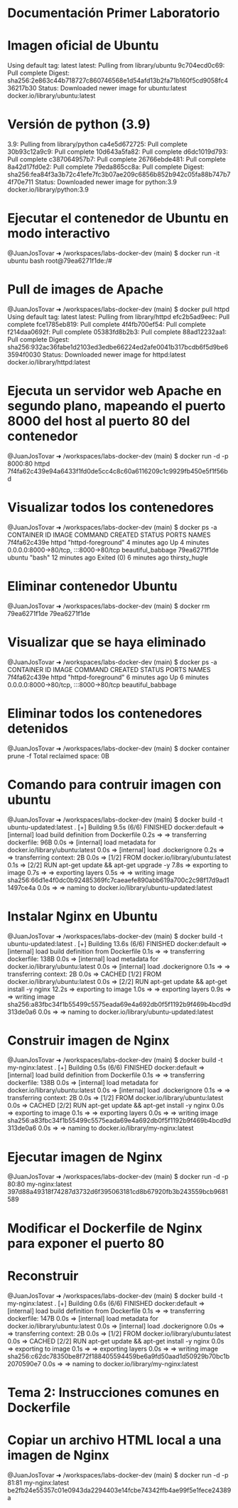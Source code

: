 # Documentación Primer Laboratorio

# Imagen oficial de Ubuntu
Using default tag: latest
latest: Pulling from library/ubuntu
9c704ecd0c69: Pull complete 
Digest: sha256:2e863c44b718727c860746568e1d54afd13b2fa71b160f5cd9058fc436217b30
Status: Downloaded newer image for ubuntu:latest
docker.io/library/ubuntu:latest

# Versión de python (3.9)
3.9: Pulling from library/python
ca4e5d672725: Pull complete 
30b93c12a9c9: Pull complete 
10d643a5fa82: Pull complete 
d6dc1019d793: Pull complete 
c387064957b7: Pull complete 
26766ebde481: Pull complete 
8a42d17fd0e2: Pull complete 
79eda865cc8a: Pull complete 
Digest: sha256:fea84f3a3b72c41efe7fc3b07ae209c6856b852b942c05fa88b747b74f70e711
Status: Downloaded newer image for python:3.9
docker.io/library/python:3.9

# Ejecutar el contenedor de Ubuntu en modo interactivo
@JuanJosTovar ➜ /workspaces/labs-docker-dev (main) $ docker run -it ubuntu bash
root@79ea6271f1de:/#

# Pull de images de Apache
@JuanJosTovar ➜ /workspaces/labs-docker-dev (main) $ docker pull httpd
Using default tag: latest
latest: Pulling from library/httpd
efc2b5ad9eec: Pull complete 
fce1785eb819: Pull complete 
4f4fb700ef54: Pull complete 
f214daa0692f: Pull complete 
05383fd8b2b3: Pull complete 
88ad12232aa1: Pull complete 
Digest: sha256:932ac36fabe1d2103ed3edbe66224ed2afe0041b317bcdb6f5d9be63594f0030
Status: Downloaded newer image for httpd:latest
docker.io/library/httpd:latest

# Ejecuta un servidor web Apache en segundo plano, mapeando el puerto 8000 del host al puerto 80 del contenedor
@JuanJosTovar ➜ /workspaces/labs-docker-dev (main) $ docker run -d -p 8000:80 httpd
7f4fa62c439e94a6433f1fd0de5cc4c8c60a6116209c1c9929fb450e5f1f56bd


# Visualizar todos los contenedores
@JuanJosTovar ➜ /workspaces/labs-docker-dev (main) $ docker ps -a
CONTAINER ID   IMAGE     COMMAND              CREATED          STATUS                     PORTS                                   NAMES
7f4fa62c439e   httpd     "httpd-foreground"   4 minutes ago    Up 4 minutes               0.0.0.0:8000->80/tcp, :::8000->80/tcp   beautiful_babbage
79ea6271f1de   ubuntu    "bash"               12 minutes ago   Exited (0) 6 minutes ago                                           thirsty_hugle


# Eliminar contenedor Ubuntu
@JuanJosTovar ➜ /workspaces/labs-docker-dev (main) $ docker rm 79ea6271f1de
79ea6271f1de

# Visualizar que se haya eliminado
@JuanJosTovar ➜ /workspaces/labs-docker-dev (main) $ docker ps -a
CONTAINER ID   IMAGE     COMMAND              CREATED         STATUS         PORTS                                   NAMES
7f4fa62c439e   httpd     "httpd-foreground"   6 minutes ago   Up 6 minutes   0.0.0.0:8000->80/tcp, :::8000->80/tcp   beautiful_babbage

# Eliminar todos los contenedores detenidos
@JuanJosTovar ➜ /workspaces/labs-docker-dev (main) $ docker container prune -f
Total reclaimed space: 0B

# Comando para contruir imagen con ubuntu
@JuanJosTovar ➜ /workspaces/labs-docker-dev (main) $ docker build -t ubuntu-updated:latest .
[+] Building 9.5s (6/6) FINISHED                                                                            docker:default
 => [internal] load build definition from Dockerfile                                                                  0.2s
 => => transferring dockerfile: 96B                                                                                   0.0s
 => [internal] load metadata for docker.io/library/ubuntu:latest                                                      0.0s
 => [internal] load .dockerignore                                                                                     0.2s
 => => transferring context: 2B                                                                                       0.0s
 => [1/2] FROM docker.io/library/ubuntu:latest                                                                        0.1s
 => [2/2] RUN apt-get update && apt-get upgrade -y                                                                    7.8s
 => exporting to image                                                                                                0.7s
 => => exporting layers                                                                                               0.5s
 => => writing image sha256:66d1e4f0dc0b92485369fc7caeaefe890abb619a700c2c98f17d9ad11497ce4a                          0.0s
 => => naming to docker.io/library/ubuntu-updated:latest

# Instalar Nginx en Ubuntu
 @JuanJosTovar ➜ /workspaces/labs-docker-dev (main) $ docker build -t ubuntu-updated:latest .
[+] Building 13.6s (6/6) FINISHED                                                                           docker:default
 => [internal] load build definition from Dockerfile                                                                  0.1s
 => => transferring dockerfile: 138B                                                                                  0.0s
 => [internal] load metadata for docker.io/library/ubuntu:latest                                                      0.0s
 => [internal] load .dockerignore                                                                                     0.1s
 => => transferring context: 2B                                                                                       0.0s
 => CACHED [1/2] FROM docker.io/library/ubuntu:latest                                                                 0.0s
 => [2/2] RUN apt-get update && apt-get install -y nginx                                                             12.2s
 => exporting to image                                                                                                1.0s
 => => exporting layers                                                                                               0.9s
 => => writing image sha256:a83fbc34f1b55499c5575eada69e4a692db0f5f1192b9f469b4bcd9d313de0a6                          0.0s
 => => naming to docker.io/library/ubuntu-updated:latest

# Construir imagen de Nginx
@JuanJosTovar ➜ /workspaces/labs-docker-dev (main) $ docker build -t my-nginx:latest .
[+] Building 0.5s (6/6) FINISHED                                                                            docker:default
 => [internal] load build definition from Dockerfile                                                                  0.1s
 => => transferring dockerfile: 138B                                                                                  0.0s
 => [internal] load metadata for docker.io/library/ubuntu:latest                                                      0.0s
 => [internal] load .dockerignore                                                                                     0.1s
 => => transferring context: 2B                                                                                       0.0s
 => [1/2] FROM docker.io/library/ubuntu:latest                                                                        0.0s
 => CACHED [2/2] RUN apt-get update && apt-get install -y nginx                                                       0.0s
 => exporting to image                                                                                                0.1s
 => => exporting layers                                                                                               0.0s
 => => writing image sha256:a83fbc34f1b55499c5575eada69e4a692db0f5f1192b9f469b4bcd9d313de0a6                          0.0s
 => => naming to docker.io/library/my-nginx:latest 

 # Ejecutar imagen de Nginx
 @JuanJosTovar ➜ /workspaces/labs-docker-dev (main) $ docker run -d -p 80:80 my-nginx:latest
397d88a49318f74287d3732d6f395063181cd8b67920fb3b243559bcb9681589

# Modificar el Dockerfile de Nginx para exponer el puerto 80
# Reconstruir
@JuanJosTovar ➜ /workspaces/labs-docker-dev (main) $ docker build -t my-nginx:latest .
[+] Building 0.6s (6/6) FINISHED                                                                            docker:default
 => [internal] load build definition from Dockerfile                                                                  0.1s
 => => transferring dockerfile: 147B                                                                                  0.0s
 => [internal] load metadata for docker.io/library/ubuntu:latest                                                      0.0s
 => [internal] load .dockerignore                                                                                     0.0s
 => => transferring context: 2B                                                                                       0.0s
 => [1/2] FROM docker.io/library/ubuntu:latest                                                                        0.0s
 => CACHED [2/2] RUN apt-get update && apt-get install -y nginx                                                       0.0s
 => exporting to image                                                                                                0.1s
 => => exporting layers                                                                                               0.0s
 => => writing image sha256:c62dc78350be8f72f188405594459be6a9fd50aad1d50929b70bc1b2070590e7                          0.0s
 => => naming to docker.io/library/my-nginx:latest


 # Tema 2: Instrucciones comunes en Dockerfile

# Copiar un archivo HTML local a una imagen de Nginx
 @JuanJosTovar ➜ /workspaces/labs-docker-dev (main) $ docker run -d -p 81:81 my-nginx:latest
be2fb24e55357c01e0943da2294403e14fcbe74342ffb4ae99f5e1fece24389a